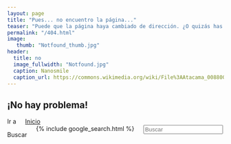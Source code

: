 ```yaml
---
layout: page
title: "Pues... no encuentro la página..."
teaser: "Puede que la página haya cambiado de dirección. ¿O quizás has escrito algo mal?"
permalink: "/404.html"
image:
   thumb: "Notfound_thumb.jpg"
header:
  title: no
  image_fullwidth: "Notfound.jpg"
  caption: Nanosmile
  caption_url: https://commons.wikimedia.org/wiki/File%3AAtacama_00880038.jpg
---
```

## ¡No hay problema!

<div class="row">
  <div class="small-4 columns">
    Ir a <a href="http://localhost:4000" class= "button tiny radius">Inicio</a>
    <!-- [Inicio]({{ site.url }}){: class= "button small radius"}.  -->
  </div>

  <div class="small-8 columns" >
    <p class= "button tiny radius">Buscar</p> {% include google_search.html %}

<form onsubmit="google_search()" >
  <input type="text" id="google-search" placeholder="Buscar">
</form>
  </div>
</div>
